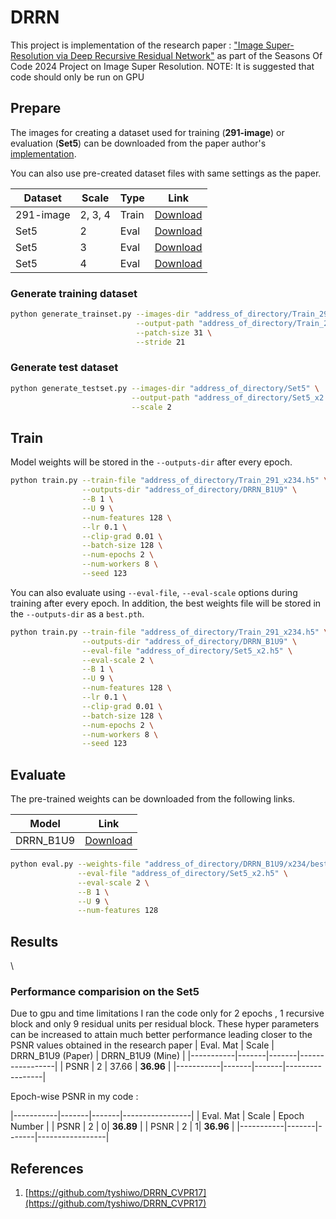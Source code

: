# DRRN

This project is implementation of the research paper : ["Image Super-Resolution via Deep Recursive Residual Network"](http://cvlab.cse.msu.edu/project-super-resolution.html) as part of the Seasons Of Code 2024 Project on Image Super Resolution.
NOTE: It is suggested that code should only be run on GPU


## Prepare

The images for creating a dataset used for training (**291-image**) or evaluation (**Set5**) can be downloaded from the paper author's [implementation](https://github.com/tyshiwo/DRRN_CVPR17/tree/master/data).

You can also use pre-created dataset files with same settings as the paper.

| Dataset | Scale | Type | Link |
|---------|-------|------|------|
| 291-image | 2, 3, 4 | Train | [Download](https://www.dropbox.com/s/w67yqju1suxejxn/291-image_x234.h5?dl=0) |
| Set5 | 2 | Eval | [Download](https://www.dropbox.com/s/b4a48onyqedx8dz/Set5_x2.h5?dl=0) |
| Set5 | 3 | Eval | [Download](https://www.dropbox.com/s/if01dprb3tzc8jr/Set5_x3.h5?dl=0) |
| Set5 | 4 | Eval | [Download](https://www.dropbox.com/s/cdoxdgz99imy9ik/Set5_x4.h5?dl=0) |

### Generate training dataset

```bash
python generate_trainset.py --images-dir "address_of_directory/Train_291" \
                            --output-path "address_of_directory/Train_291_x234.h5" \
                            --patch-size 31 \
                            --stride 21
```

### Generate test dataset

```bash
python generate_testset.py --images-dir "address_of_directory/Set5" \
                           --output-path "address_of_directory/Set5_x2.h5" \
                           --scale 2
```

## Train

Model weights will be stored in the `--outputs-dir` after every epoch.

```bash
python train.py --train-file "address_of_directory/Train_291_x234.h5" \
                --outputs-dir "address_of_directory/DRRN_B1U9" \
                --B 1 \
                --U 9 \
                --num-features 128 \
                --lr 0.1 \
                --clip-grad 0.01 \
                --batch-size 128 \
                --num-epochs 2 \
                --num-workers 8 \
                --seed 123
```

You can also evaluate using `--eval-file`, `--eval-scale` options during training after every epoch. In addition, the best weights file will be stored in the `--outputs-dir` as a `best.pth`.

```bash
python train.py --train-file "address_of_directory/Train_291_x234.h5" \
                --outputs-dir "address_of_directory/DRRN_B1U9" \
                --eval-file "address_of_directory/Set5_x2.h5" \
                --eval-scale 2 \
                --B 1 \
                --U 9 \
                --num-features 128 \
                --lr 0.1 \
                --clip-grad 0.01 \
                --batch-size 128 \
                --num-epochs 2 \
                --num-workers 8 \
                --seed 123
```

## Evaluate

The pre-trained weights can be downloaded from the following links.

| Model | Link |
|-------|------|
| DRRN_B1U9 | [Download](https://www.dropbox.com/s/1ozete9panliycb/drrn_x234.pth?dl=0) |

```bash
python eval.py --weights-file "address_of_directory/DRRN_B1U9/x234/best.pth" \
               --eval-file "address_of_directory/Set5_x2.h5" \
               --eval-scale 2 \
               --B 1 \
               --U 9 \
               --num-features 128               
```

## Results

\

### Performance comparision on the Set5
Due to gpu and time limitations I ran the code only for 2 epochs , 1 recursive block and only 9 residual units per residual block.
These hyper parameters can be increased to attain much better performance leading closer to the PSNR values obtained in the research paper 
| Eval. Mat | Scale | DRRN_B1U9 (Paper) | DRRN_B1U9 (Mine) |
|-----------|-------|-------|-----------------|
| PSNR | 2 | 37.66 | **36.96** |
|-----------|-------|-------|-----------------|


Epoch-wise PSNR in my code :

|-----------|-------|-------|-----------------|
| Eval. Mat | Scale | Epoch Number |
| PSNR | 2 | 0| **36.89** |
| PSNR | 2 | 1| **36.96** |
|-----------|-------|-------|-----------------|


## References

1. [https://github.com/tyshiwo/DRRN_CVPR17](https://github.com/tyshiwo/DRRN_CVPR17)
